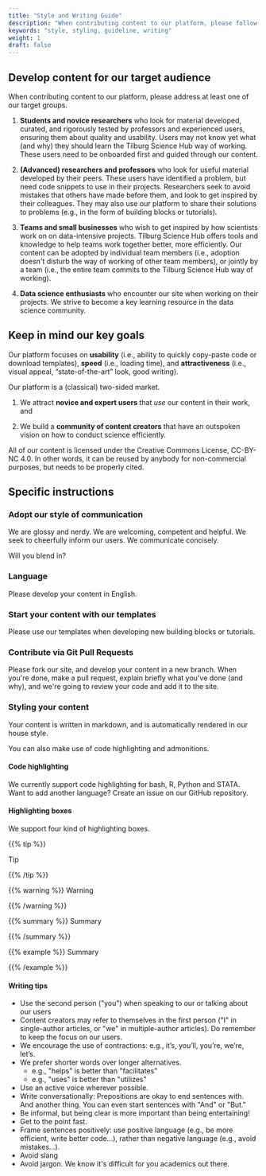 ```yaml
---
title: "Style and Writing Guide"
description: "When contributing content to our platform, please follow our style and writing guidelines."
keywords: "style, styling, guideline, writing"
weight: 1
draft: false
---
```


## Develop content for our target audience

When contributing content to our platform, please address at least one of our target groups.

1. __Students and novice researchers__ who look for material developed, curated, and rigorously tested by professors and experienced users, ensuring them about quality and usability. Users may not know yet what (and why) they should learn the Tilburg Science Hub way of working. These users need to be onboarded first and guided through our content.

2. __(Advanced) researchers and professors__ who look for useful material developed by their peers. These users have identified a problem, but need code snippets to use in their projects. Researchers seek to avoid mistakes that others have made before them, and look to get inspired by their colleagues. They may also use our platform to share their solutions to problems (e.g., in the form of building blocks or tutorials).

3. __Teams and small businesses__ who wish to get inspired by how scientists work on on data-intensive projects. Tilburg Science Hub offers tools and knowledge to help teams work together better, more efficiently. Our content can be adopted by individual team members (i.e., adoption doesn't disturb the way of working of other team members), or jointly by a team (i.e., the entire team commits to the Tilburg Science Hub way of working). <!--Businesses can also request a paid custom consultancy to implement reproducible workflows in their own processes.-->

4. __Data science enthusiasts__ who encounter our site when working on their projects. We strive to become a key learning resource in the data science community.

## Keep in mind our key goals

Our platform focuses on __usability__ (i.e., ability to quickly copy-paste code or download templates), __speed__ (i.e., loading time), and __attractiveness__ (i.e., visual appeal, “state-of-the-art” look, good writing).

Our platform is a (classical) two-sided market.

1. We attract __novice and expert users__ that *use* our content in their work, and

2. We build a __community of content creators__ that have an outspoken vision on how to conduct science efficiently.

All of our content is licensed under the Creative Commons License, CC-BY-NC 4.0. In other words, it can be reused by anybody for non-commercial purposes, but needs to be properly cited.

<!--
### Use cases for experienced users and novices:
TSH communicates content expertise and content depth that is appealing to advanced users. At the same time, it appeals to novices who use TSH to (i) understand what is potentially wrong in their current workflow; (ii) understand the advantages of our proposed one; (iii) understand what is needed to get started and what they need to learn; (iv) learn the concepts and put them into practice with templates, examples, and exercises.

Students and professors:
TSH seeks to build a community of professors and scholars who use reproducible science in their daily work and want to contribute (with their own code). These professors build content that is useful for their students. Also, they share content that they can use to kick-start their own projects without "reinventing the wheel".

New users and returning ones:
Ideally, TSH is ranked high on search engines to attract new users. It also becomes part of the curriculum at various schools. For returning users, it becomes the essential bookmark tab they often resort to, knowing they will find the information they need to run their projects.
-->

## Specific instructions

### Adopt our style of communication

We are glossy and nerdy. We are welcoming, competent and helpful. We seek to cheerfully inform our users. We communicate concisely.

Will you blend in?

### Language

Please develop your content in English.

### Start your content with our templates

Please use our templates when developing new building blocks or tutorials.

### Contribute via Git Pull Requests

Please fork our site, and develop your content in a new branch. When you're done, make a pull request, explain briefly what you've done (and why), and we're going to review your code and add it to the site.

### Styling your content

Your content is written in markdown, and is automatically rendered in our house style.

You can also make use of code highlighting and admonitions.

#### Code highlighting

We currently support code highlighting for bash, R, Python and STATA. Want to add another language? Create an issue on our GitHub repository.

#### Highlighting boxes

We support four kind of highlighting boxes.

{{% tip %}}

Tip

{{% /tip %}}


{{% warning %}}
Warning

{{% /warning %}}

{{% summary %}}
Summary

{{% /summary %}}

{{% example %}}
Summary

{{% /example %}}

#### Writing tips

- Use the second person ("you") when speaking to our or talking about our users
- Content creators may refer to themselves in the first person ("I" in single-author articles, or "we" in multiple-author articles). Do remember to keep the focus on our users.
- We encourage the use of contractions: e.g., it’s, you’ll, you’re, we’re, let’s.
- We prefer shorter words over longer alternatives.
  - e.g., "helps" is better than "facilitates"
  - e.g., "uses" is better than "utilizes"
- Use an active voice wherever possible.
- Write conversationally: Prepositions are okay to end sentences with. And another thing. You can even start sentences with "And" or "But."
- Be informal, but being clear is more important than being entertaining!
- Get to the point fast.
- Frame sentences positively: use positive language (e.g., be more efficient, write better code...), rather than negative language (e.g., avoid mistakes...).
- Avoid slang
- Avoid jargon. We know it's difficult for you academics out there.
